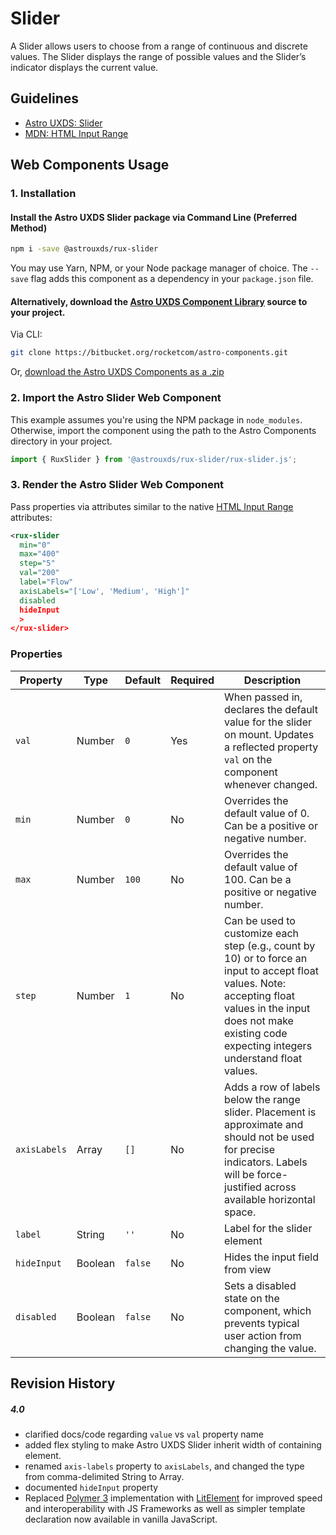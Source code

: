 # Slider

A Slider allows users to choose from a range of continuous and discrete values. The Slider displays the range of possible values and the Slider’s indicator displays the current value.

## Guidelines

- [Astro UXDS: Slider](http://www.astrouxds.com/ui-components/slider)
- [MDN: HTML Input Range](https://developer.mozilla.org/en-US/docs/Web/HTML/Element/input/range)

## Web Components Usage

### 1. Installation

#### Install the Astro UXDS Slider package via Command Line (Preferred Method)

```sh
npm i -save @astrouxds/rux-slider
```

You may use Yarn, NPM, or your Node package manager of choice. The `--save` flag adds this component as a dependency in your `package.json` file.

#### **Alternatively**, download the [Astro UXDS Component Library](https://bitbucket.org/rocketcom/astro-components/src/master/) source to your project.

Via CLI:

```sh
git clone https://bitbucket.org/rocketcom/astro-components.git
```

Or, [download the Astro UXDS Components as a .zip](https://bitbucket.org/rocketcom/astro-components/get/master.zip)

### 2. Import the Astro Slider Web Component

This example assumes you're using the NPM package in `node_modules`. Otherwise, import the component using the path to the Astro Components directory in your project.

```javascript
import { RuxSlider } from '@astrouxds/rux-slider/rux-slider.js';
```

### 3. Render the Astro Slider Web Component

Pass properties via attributes similar to the native [HTML Input Range](https://developer.mozilla.org/en-US/docs/Web/HTML/Element/input/range) attributes:

```xml
<rux-slider
  min="0"
  max="400"
  step="5"
  val="200"
  label="Flow"
  axisLabels="['Low', 'Medium', 'High']"
  disabled
  hideInput
  >
</rux-slider>
```

### Properties

| Property     | Type    | Default | Required | Description                                                                                                                                                                                                           |
| ------------ | ------- | ------- | -------- | --------------------------------------------------------------------------------------------------------------------------------------------------------------------------------------------------------------------- |
| `val`        | Number  | `0`     | Yes      | When passed in, declares the default value for the slider on mount. Updates a reflected property `val` on the component whenever changed.                                                                             |
| `min`        | Number  | `0`     | No       | Overrides the default value of 0. Can be a positive or negative number.                                                                                                                                               |
| `max`        | Number  | `100`   | No       | Overrides the default value of 100. Can be a positive or negative number.                                                                                                                                             |
| `step`       | Number  | `1`     | No       | Can be used to customize each step (e.g., count by 10) or to force an input to accept float values. Note: accepting float values in the input does not make existing code expecting integers understand float values. |
| `axisLabels` | Array   | `[]`    | No       | Adds a row of labels below the range slider. Placement is approximate and should not be used for precise indicators. Labels will be force-justified across available horizontal space.                                |
| `label`      | String  | `''`    | No       | Label for the slider element                                                                                                                                                                                          |
| `hideInput`  | Boolean | `false` | No       | Hides the input field from view                                                                                                                                                                                       |
| `disabled`   | Boolean | `false` | No       | Sets a disabled state on the component, which prevents typical user action from changing the value.                                                                                                                   |

## Revision History

##### **4.0**

- clarified docs/code regarding `value` vs `val` property name
- added flex styling to make Astro UXDS Slider inherit width of containing element.
- renamed `axis-labels` property to `axisLabels`, and changed the type from comma-delimited String to Array.
- documented `hideInput` property
- Replaced [Polymer 3](https://www.polymer-project.org) implementation with [LitElement](https://lit-element.polymer-project.org/) for improved speed and interoperability with JS Frameworks as well as simpler template declaration now available in vanilla JavaScript.
